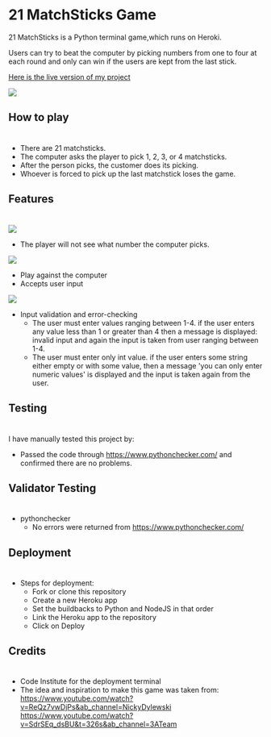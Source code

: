 # 21 MatchSticks Game

21 MatchSticks is a Python terminal game,which runs on Heroki.

Users can try to beat the computer by picking numbers from one to four at each round and only can win if the users are kept from the last stick.

[Here is the live version of my project](https://game-of-21sticks.herokuapp.com/)

![](vscode-remote://moee21-gameof21sticks-vy2ku7asxtc.ws-eu72.gitpod.io/workspace/game-of-21sticks/assets/images/am%20i%20responsive%20image.png)

## How to play
#

* There are 21 matchsticks.
* The computer asks the player to pick 1, 2, 3, or 4     matchsticks.
* After the person picks, the customer does its picking.
* Whoever is forced to pick up the last matchstick loses the game.

## Features
#
![](vscode-remote://moee21-gameof21sticks-vy2ku7asxtc.ws-eu72.gitpod.io/workspace/game-of-21sticks/assets/images/start%20of%20the%20game.png)

* The player will not see what number the computer picks.

![](vscode-remote://moee21-gameof21sticks-vy2ku7asxtc.ws-eu72.gitpod.io/workspace/game-of-21sticks/assets/images/play%20against%20the%20computer.png)

* Play against the computer
* Accepts user input

![](vscode-remote://moee21-gameof21sticks-vy2ku7asxtc.ws-eu72.gitpod.io/workspace/game-of-21sticks/assets/images/entering%20some%20incorrect%20data%20twice.png)

* Input validation and error-checking
   * The user must enter values ranging between 1-4. if the user enters any value less than 1 or greater than 4 then a message is displayed: invalid input and again the input is taken from user ranging between 1-4.
   * The user must enter only int value. if the user enters some string either empty or with some value, then a message 'you can only enter numeric values' is displayed and the input is taken again from the user.

## Testing
#
I have manually tested this project by:
  * Passed the code through https://www.pythonchecker.com/ and confirmed there are no problems.

## Validator Testing
#
  * pythonchecker
    * No errors were returned from https://www.pythonchecker.com/

## Deployment 
#
 * Steps for deployment:
   * Fork or clone this repository
   * Create a new Heroku app
   * Set the buildbacks to Python and NodeJS in that order
   * Link the Heroku app to the repository
   * Click on Deploy

## Credits 
#
  * Code Institute for the deployment terminal
  * The idea and inspiration to make this game was taken from:
https://www.youtube.com/watch?v=ReQz7vwDjPs&ab_channel=NickyDylewski
https://www.youtube.com/watch?v=SdrSEq_dsBU&t=326s&ab_channel=3ATeam

